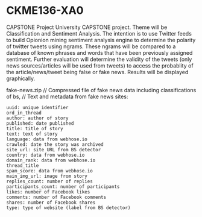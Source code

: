 # CKME136-XA0
CAPSTONE Project
University CAPSTONE project.
Theme will be Classification and Sentiment Analysis.
The intention is to use Twitter feeds to build Opionion mining sentiment analysis engine to determine the polarity of twitter tweets using ngrams.  These ngrams will be compared to a database of known phrases and words that have been previously assigned sentiment.  Further evaluation will determine the validity of the tweets (only news sources/articles will be used from tweets) to access the probablity of the article/news/tweet being false or fake news.  Results will be displayed graphically.

fake-news.zip // Compressed file of fake news data including classifications of bs, 
              // Text and metadata from fake news sites:

    uuid: unique identifier
    ord_in_thread
    author: author of story
    published: date published
    title: title of story
    text: text of story
    language: data from webhose.io
    crawled: date the story was archived
    site_url: site URL from BS detector
    country: data from webhose.io
    domain_rank: data from webhose.io
    thread_title
    spam_score: data from webhose.io
    main_img_url: image from story
    replies_count: number of replies
    participants_count: number of participants
    likes: number of Facebook likes
    comments: number of Facebook comments
    shares: number of Facebook shares
    type: type of website (label from BS detector)

